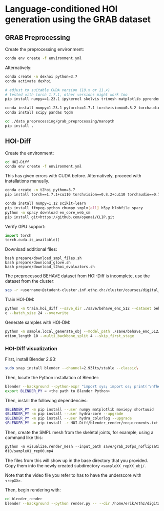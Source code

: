 # Language-conditioned HOI generation using the GRAB dataset

## GRAB Preprocessing

Create the preprocessing environment:

```bash
conda env create -f environment.yml
```

Alternatively:

```bash
conda create -n dexhoi python=3.7
conda activate dexhoi

# adjust to suitable CUDA version (10.x or 11.x)
# tested with torch 1.7.1, other versions might work too
pip install numpy==1.23.1 ipykernel skelvis trimesh matplotlib pyrender smplx

conda install numpy=1.23.1 pytorch==1.7.1 torchvision==0.8.2 torchaudio==0.7.2 cudatoolkit=11.0 -c pytorch
conda install scipy pandas tqdm

cd ./data_preprocessing/grab_preprocessing/manopth
pip install .

```

## HOI-Diff

Create the environment: 

```bash
cd HOI-Diff
conda env create -f environment.yml
```
This has given errors with CUDA before. Alternatively, proceed with installations manually.

```bash
conda create -n t2hoi python=3.7
pip install torch==1.7.1+cu110 torchvision==0.8.2+cu110 torchaudio==0.7.2 -f https://download.pytorch.org/whl/torch_stable.html

conda install numpy=1.12 scikit-learn
pip install ffmpeg-python chumpy smplx[all] h5py blobfile spacy
python -m spacy download en_core_web_sm
pip install git+https://github.com/openai/CLIP.git
```

Verify GPU support:
```python
import torch
torch.cuda.is_available()
```

Download additional files:
```
bash prepare/download_smpl_files.sh
bash prepare/download_glove.sh
bash prepare/download_t2hoi_evaluators.sh  
```

The preprocessed BEHAVE dataset from HOI-Diff is incomplete, use the dataset from the cluster:
```bash
scp -r <username>@student-cluster.inf.ethz.ch:/cluster/courses/digital_humans/datasets/team_2/new_hoi_diff/HOI-Diff/dataset/behave_t2m HOI-Diff/dataset/behave_t2m/
```

Train HOI-DM:
```bash
python -m train.hoi_diff --save_dir ./save/behave_enc_512 --dataset behave --save_interval 1000 --num_steps 20000 --arch trans_en
c --batch_size 24 --overwrite
```

Generate samples with HOI-DM:
```bash
python -m sample.local_generate_obj --model_path ./save/behave_enc_512/model000020000.pt --num_samples 10 --num_repetitions 1 --m
otion_length 10 --multi_backbone_split 4 --skip_first_stage
```


### HOI-Diff visualization

First, install Blender 2.93:

```bash 
sudo snap install blender --channel=2.93lts/stable --classic\
```

Then, locate the Python installation of Blender:

```bash 
blender --background --python-expr "import sys; import os; print('\nThe path to the installation of python of blender can be:'); print('\n'.join(['- '+x.replace('/lib/python', '/bin/python') for x in sys.path if 'python' in (file:=os.path.split(x)[-1]) and not file.endswith('.zip')]))"
export BLENDER_PY = <the path to Blender Python>
```

Then, install the following dependencies:

```bash
$BLENDER_PY -m pip install --user numpy matplotlib moviepy shortuuid 
$BLENDER_PY -m pip install --user hydra-core --upgrade 
$BLENDER_PY -m pip install --user hydra_colorlog --upgrade 
$BLENDER_PY -m pip install -r HOI-Diff/blender_render/requirements.txt
```

Then, create the SMPL mesh from the skeletal joints, for example, using a command like this:

```python 
python -m visualize.render_mesh --input_path save/grab_30fps_noflipsatall_enc_512/samples_grab_30fps_noflipsatall_enc_512_000020000_see
d10/sample01_rep00.mp4
```
The files from this will show up in the base directory that you provided. Copy them into the newly created subdirectory `<sampleXX_repXX_obj/`.

Note that the video file you refer to has to have the underscore with `<repXX>`.  

Then, begin rendering with:

```bash
cd blender_render
blender --background --python render.py -- --dir /home/erik/ethz/digital-humans/dex-hoi/HOI-Diff/save/grab_30fps_noflipsatall_enc_512/samples_grab_30fps_noflipsatall_enc_512_000020000_seed10/sample01_rep00_obj/
```
